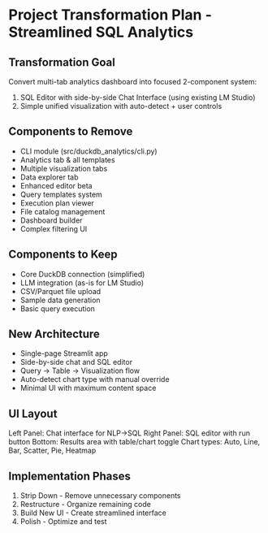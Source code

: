 # Project Transformation Plan - Streamlined SQL Analytics

## Transformation Goal
Convert multi-tab analytics dashboard into focused 2-component system:
1. SQL Editor with side-by-side Chat Interface (using existing LM Studio)
2. Simple unified visualization with auto-detect + user controls

## Components to Remove
- CLI module (src/duckdb_analytics/cli.py)
- Analytics tab & all templates
- Multiple visualization tabs
- Data explorer tab
- Enhanced editor beta
- Query templates system
- Execution plan viewer
- File catalog management
- Dashboard builder
- Complex filtering UI

## Components to Keep
- Core DuckDB connection (simplified)
- LLM integration (as-is for LM Studio)
- CSV/Parquet file upload
- Sample data generation
- Basic query execution

## New Architecture
- Single-page Streamlit app
- Side-by-side chat and SQL editor
- Query → Table → Visualization flow
- Auto-detect chart type with manual override
- Minimal UI with maximum content space

## UI Layout
Left Panel: Chat interface for NLP→SQL
Right Panel: SQL editor with run button
Bottom: Results area with table/chart toggle
Chart types: Auto, Line, Bar, Scatter, Pie, Heatmap

## Implementation Phases
1. Strip Down - Remove unnecessary components
2. Restructure - Organize remaining code
3. Build New UI - Create streamlined interface
4. Polish - Optimize and test